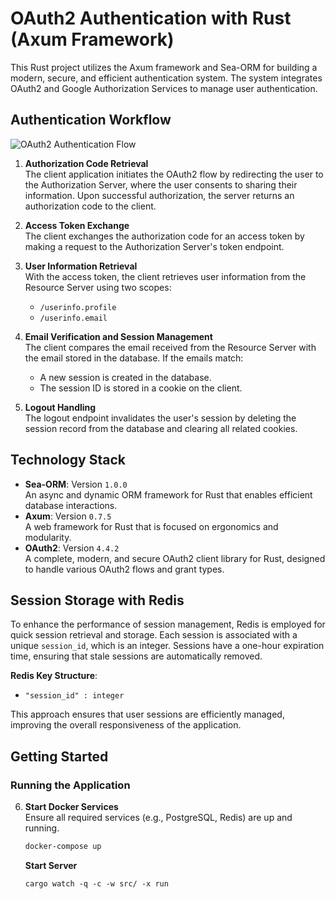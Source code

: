 # OAuth2 Authentication with Rust (Axum Framework)

This Rust project utilizes the Axum framework and Sea-ORM for building a modern, secure, and efficient authentication system. The system integrates OAuth2 and Google Authorization Services to manage user authentication.

## Authentication Workflow

![OAuth2 Authentication Flow](https://github.com/user-attachments/assets/a4867e71-6286-493f-9f22-c351dab76a1f)

1. **Authorization Code Retrieval**  
   The client application initiates the OAuth2 flow by redirecting the user to the Authorization Server, where the user consents to sharing their information. Upon successful authorization, the server returns an authorization code to the client.

2. **Access Token Exchange**  
   The client exchanges the authorization code for an access token by making a request to the Authorization Server's token endpoint.

3. **User Information Retrieval**  
   With the access token, the client retrieves user information from the Resource Server using two scopes:
   - `/userinfo.profile`
   - `/userinfo.email`

4. **Email Verification and Session Management**  
   The client compares the email received from the Resource Server with the email stored in the database. If the emails match:
   - A new session is created in the database.
   - The session ID is stored in a cookie on the client.

5. **Logout Handling**  
   The logout endpoint invalidates the user's session by deleting the session record from the database and clearing all related cookies.

## Technology Stack

- **Sea-ORM**: Version `1.0.0`  
   An async and dynamic ORM framework for Rust that enables efficient database interactions.
- **Axum**: Version `0.7.5`  
   A web framework for Rust that is focused on ergonomics and modularity.
- **OAuth2**: Version `4.4.2`  
   A complete, modern, and secure OAuth2 client library for Rust, designed to handle various OAuth2 flows and grant types.

## Session Storage with Redis

To enhance the performance of session management, Redis is employed for quick session retrieval and storage. Each session is associated with a unique `session_id`, which is an integer. Sessions have a one-hour expiration time, ensuring that stale sessions are automatically removed.

**Redis Key Structure**:
- `"session_id" : integer`

This approach ensures that user sessions are efficiently managed, improving the overall responsiveness of the application.

## Getting Started

### Running the Application

6. **Start Docker Services**  
   Ensure all required services (e.g., PostgreSQL, Redis) are up and running.
   ```bash
   docker-compose up
   ```
   **Start Server**
   ```
   cargo watch -q -c -w src/ -x run
   ```
